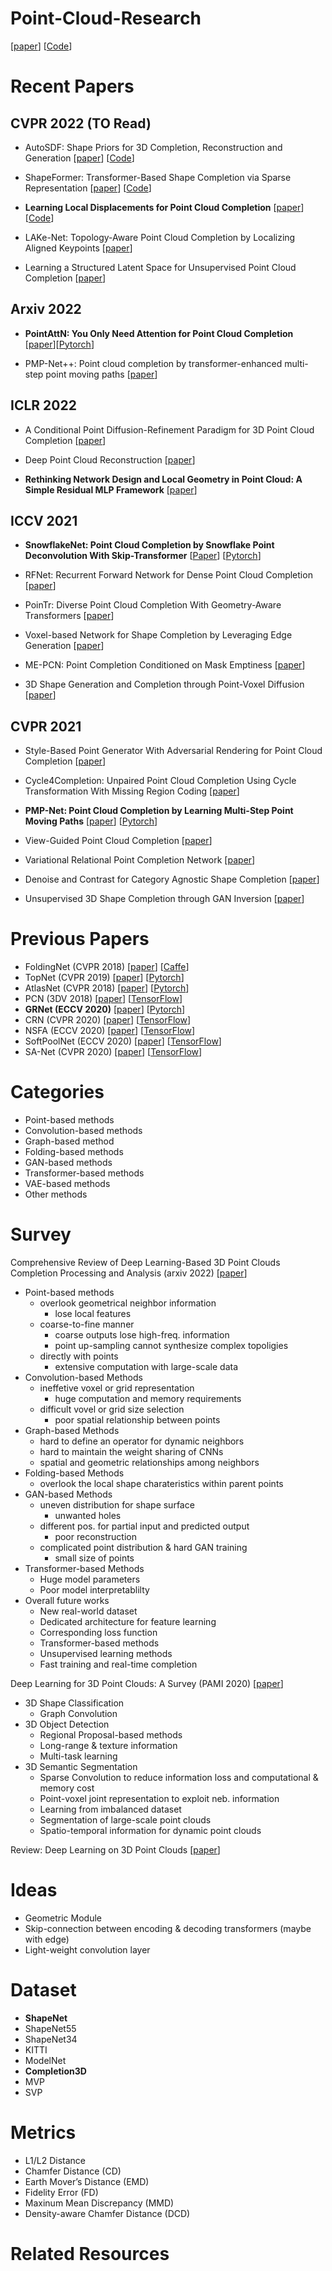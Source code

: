 # Point-Cloud-Research
[[paper]()] [[Code]()]

# Recent Papers


## CVPR 2022 (TO Read)
* AutoSDF: Shape Priors for 3D Completion, Reconstruction and Generation [[paper](https://openaccess.thecvf.com/content/CVPR2022/papers/Mittal_AutoSDF_Shape_Priors_for_3D_Completion_Reconstruction_and_Generation_CVPR_2022_paper.pdf)] [[Code](https://github.com/yccyenchicheng/AutoSDF/)]

* ShapeFormer: Transformer-Based Shape Completion via Sparse Representation [[paper](https://openaccess.thecvf.com/content/CVPR2022/papers/Yan_ShapeFormer_Transformer-Based_Shape_Completion_via_Sparse_Representation_CVPR_2022_paper.pdf)] [[Code](https://github.com/qheldiv/shapeformer)]

* **Learning Local Displacements for Point Cloud Completion** [[paper](https://openaccess.thecvf.com/content/CVPR2022/papers/Wang_Learning_Local_Displacements_for_Point_Cloud_Completion_CVPR_2022_paper.pdf)] [[Code](https://github.com/wangyida/disp3d)]

* LAKe-Net: Topology-Aware Point Cloud Completion by Localizing Aligned Keypoints [[paper](https://openaccess.thecvf.com/content/CVPR2022/papers/Tang_LAKe-Net_Topology-Aware_Point_Cloud_Completion_by_Localizing_Aligned_Keypoints_CVPR_2022_paper.pdf)]

* Learning a Structured Latent Space for Unsupervised Point Cloud Completion [[paper](https://openaccess.thecvf.com/content/CVPR2022/papers/Cai_Learning_a_Structured_Latent_Space_for_Unsupervised_Point_Cloud_Completion_CVPR_2022_paper.pdf)]

## Arxiv 2022
* **PointAttN: You Only Need Attention for Point Cloud Completion** [[paper](https://arxiv.org/abs/2203.08485)][[Pytorch](https://github.com/ohhhyeahhh/PointAttN)] 

* PMP-Net++: Point cloud completion by transformer-enhanced multi-step point moving paths [[paper](https://arxiv.org/pdf/2202.09507v3.pdf)]

## ICLR 2022
* A Conditional Point Diffusion-Refinement Paradigm for 3D Point Cloud Completion [[paper](https://openreview.net/forum?id=wqD6TfbYkrn)]

* Deep Point Cloud Reconstruction [[paper](https://openreview.net/forum?id=mKDtUtxIGJ)]

* **Rethinking Network Design and Local Geometry in Point Cloud: A Simple Residual MLP Framework** [[paper](https://openreview.net/forum?id=3Pbra-_u76D)]

## ICCV 2021
* **SnowflakeNet: Point Cloud Completion by Snowflake Point Deconvolution With Skip-Transformer** [[Paper](https://openaccess.thecvf.com/content/ICCV2021/papers/Xiang_SnowflakeNet_Point_Cloud_Completion_by_Snowflake_Point_Deconvolution_With_Skip-Transformer_ICCV_2021_paper.pdf)] [[Pytorch](https://github.com/AllenXiangX/SnowflakeNet)]
 
* RFNet: Recurrent Forward Network for Dense Point Cloud Completion [[paper](https://openaccess.thecvf.com/content/ICCV2021/papers/Huang_RFNet_Recurrent_Forward_Network_for_Dense_Point_Cloud_Completion_ICCV_2021_paper.pdf)]

* PoinTr: Diverse Point Cloud Completion With Geometry-Aware Transformers [[paper](https://openaccess.thecvf.com/content/ICCV2021/papers/Yu_PoinTr_Diverse_Point_Cloud_Completion_With_Geometry-Aware_Transformers_ICCV_2021_paper.pdf)]

* Voxel-based Network for Shape Completion by Leveraging Edge Generation [[paper](https://openaccess.thecvf.com/content/ICCV2021/papers/Wang_Voxel-Based_Network_for_Shape_Completion_by_Leveraging_Edge_Generation_ICCV_2021_paper.pdf)]

* ME-PCN: Point Completion Conditioned on Mask Emptiness [[paper](https://openaccess.thecvf.com/content/ICCV2021/papers/Gong_ME-PCN_Point_Completion_Conditioned_on_Mask_Emptiness_ICCV_2021_paper.pdf)]

* 3D Shape Generation and Completion through Point-Voxel Diffusion [[paper](https://openaccess.thecvf.com/content/ICCV2021/papers/Zhou_3D_Shape_Generation_and_Completion_Through_Point-Voxel_Diffusion_ICCV_2021_paper.pdf)]

## CVPR 2021
* Style-Based Point Generator With Adversarial Rendering for Point Cloud Completion [[paper](https://openaccess.thecvf.com/content/CVPR2021/papers/Xie_Style-Based_Point_Generator_With_Adversarial_Rendering_for_Point_Cloud_Completion_CVPR_2021_paper.pdf)]

* Cycle4Completion: Unpaired Point Cloud Completion Using Cycle Transformation With Missing Region Coding [[paper](https://openaccess.thecvf.com/content/CVPR2021/papers/Wen_Cycle4Completion_Unpaired_Point_Cloud_Completion_Using_Cycle_Transformation_With_Missing_CVPR_2021_paper.pdf)]

* **PMP-Net: Point Cloud Completion by Learning Multi-Step Point Moving Paths** [[paper](https://openaccess.thecvf.com/content/CVPR2021/papers/Wen_PMP-Net_Point_Cloud_Completion_by_Learning_Multi-Step_Point_Moving_Paths_CVPR_2021_paper.pdf)] [[Pytorch](https://github.com/diviswen/PMP-Net)]

* View-Guided Point Cloud Completion [[paper](https://openaccess.thecvf.com/content/CVPR2021/papers/Zhang_View-Guided_Point_Cloud_Completion_CVPR_2021_paper.pdf)]

* Variational Relational Point Completion Network [[paper](https://openaccess.thecvf.com/content/CVPR2021/papers/Pan_Variational_Relational_Point_Completion_Network_CVPR_2021_paper.pdf)]

* Denoise and Contrast for Category Agnostic Shape Completion [[paper](https://openaccess.thecvf.com/content/CVPR2021/papers/Alliegro_Denoise_and_Contrast_for_Category_Agnostic_Shape_Completion_CVPR_2021_paper.pdf)]

* Unsupervised 3D Shape Completion through GAN Inversion [[paper](https://openaccess.thecvf.com/content/CVPR2021/papers/Zhang_Unsupervised_3D_Shape_Completion_Through_GAN_Inversion_CVPR_2021_paper.pdf)]


# Previous Papers
* FoldingNet (CVPR 2018) [[paper](https://openaccess.thecvf.com/content_cvpr_2018/papers/Yang_FoldingNet_Point_Cloud_CVPR_2018_paper.pdf)] [[Caffe](https://www.merl.com/research/license/FoldingNet#download)]
* TopNet (CVPR 2019) [[paper](https://openaccess.thecvf.com/content_CVPR_2019/papers/Tchapmi_TopNet_Structural_Point_Cloud_Decoder_CVPR_2019_paper.pdf)] [[Pytorch](https://github.com/lynetcha/completion3d)]
* AtlasNet (CVPR 2018) [[paper](https://openaccess.thecvf.com/content_cvpr_2018/papers/Groueix_A_Papier-Mache_Approach_CVPR_2018_paper.pdf)] [[Pytorch](https://github.com/ThibaultGROUEIX/AtlasNet)]
* PCN (3DV 2018) [[paper](https://arxiv.org/pdf/1808.00671.pdf)] [[TensorFlow](https://github.com/wentaoyuan/pcn)]
* **GRNet (ECCV 2020)** [[paper](https://arxiv.org/pdf/2006.03761.pdf?ref=https://githubhelp.com)] [[Pytorch](https://github.com/hzxie/GRNet)]
* CRN (CVPR 2020) [[paper](https://openaccess.thecvf.com/content_CVPR_2020/papers/Wang_Cascaded_Refinement_Network_for_Point_Cloud_Completion_CVPR_2020_paper.pdf)] [[TensorFlow](https://github.com/xiaogangw-zz/cascaded-point-completion)]
* NSFA (ECCV 2020) [[paper](https://arxiv.org/pdf/2007.02374.pdf)] [[TensorFlow](https://github.com/XLechter/Detail-Preserved-Point-Cloud-Completion-via-SFA)]
* SoftPoolNet (ECCV 2020) [[paper](https://arxiv.org/pdf/2008.07358.pdf)] [[TensorFlow](https://github.com/wangyida/softpool)]
* SA-Net (CVPR 2020) [[paper](https://openaccess.thecvf.com/content_CVPR_2020/papers/Wen_Point_Cloud_Completion_by_Skip-Attention_Network_With_Hierarchical_Folding_CVPR_2020_paper.pdf)] [[TensorFlow](https://github.com/diviswen/sanet)]


# Categories
* Point-based methods
* Convolution-based methods
* Graph-based method
* Folding-based methods
* GAN-based methods
* Transformer-based methods
* VAE-based methods
* Other methods

# Survey
Comprehensive Review of Deep Learning-Based 3D Point Clouds Completion Processing and Analysis (arxiv 2022) [[paper](https://arxiv.org/pdf/2203.03311.pdf)]
  * Point-based methods
    * overlook geometrical neighbor information
      * lose local features
    * coarse-to-fine manner
      * coarse outputs lose high-freq. information
      * point up-sampling cannot synthesize complex topoligies
    * directly with points
      * extensive computation with large-scale data
  * Convolution-based Methods
    * ineffetive voxel or grid representation 
      * huge computation and memory requirements
    * difficult vovel or grid size selection
      * poor spatial relationship between points
  * Graph-based Methods
    * hard to define an operator for dynamic neighbors
    * hard to maintain the weight sharing of CNNs
    * spatial and geometric relationships among neighbors
  * Folding-based Methods
    * overlook the local shape charateristics within parent points
  * GAN-based Methods
    * uneven distribution for shape surface
      * unwanted holes
    * different pos. for partial input and predicted output
      * poor reconstruction
    * complicated point distribution & hard GAN training
      * small size of points
  * Transformer-based Methods
    * Huge model parameters
    * Poor model interpretablilty
* Overall future works
  * New real-world dataset
  * Dedicated architecture for feature learning
  * Corresponding loss function
  * Transformer-based methods
  * Unsupervised learning methods
  * Fast training and real-time completion

Deep Learning for 3D Point Clouds: A Survey (PAMI 2020) [[paper](https://ieeexplore.ieee.org/stamp/stamp.jsp?arnumber=9127813)]
* 3D Shape Classification
  * Graph Convolution
* 3D Object Detection
  * Regional Proposal-based methods
  * Long-range & texture information
  * Multi-task learning
* 3D Semantic Segmentation
  * Sparse Convolution to reduce information loss and computational & memory cost
  * Point-voxel joint representation to exploit neb. information
  * Learning from imbalanced dataset
  * Segmentation of large-scale point clouds
  * Spatio-temporal information for dynamic point clouds

Review: Deep Learning on 3D Point Clouds [[paper](https://www.mdpi.com/2072-4292/12/11/1729)]

# Ideas
* Geometric Module 
* Skip-connection between encoding & decoding transformers (maybe with edge)
* Light-weight convolution layer

# Dataset
* **ShapeNet**
* ShapeNet55
* ShapeNet34
* KITTI
* ModelNet
* **Completion3D**
* MVP
* SVP

# Metrics
* L1/L2 Distance
* Chamfer Distance (CD)
* Earth Mover’s Distance (EMD)
* Fidelity Error (FD)
* Maxinum Mean Discrepancy (MMD)
* Density-aware Chamfer Distance (DCD)

# Related Resources
